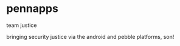 pennapps
========

team justice

bringing security justice via the android and pebble platforms, son!
